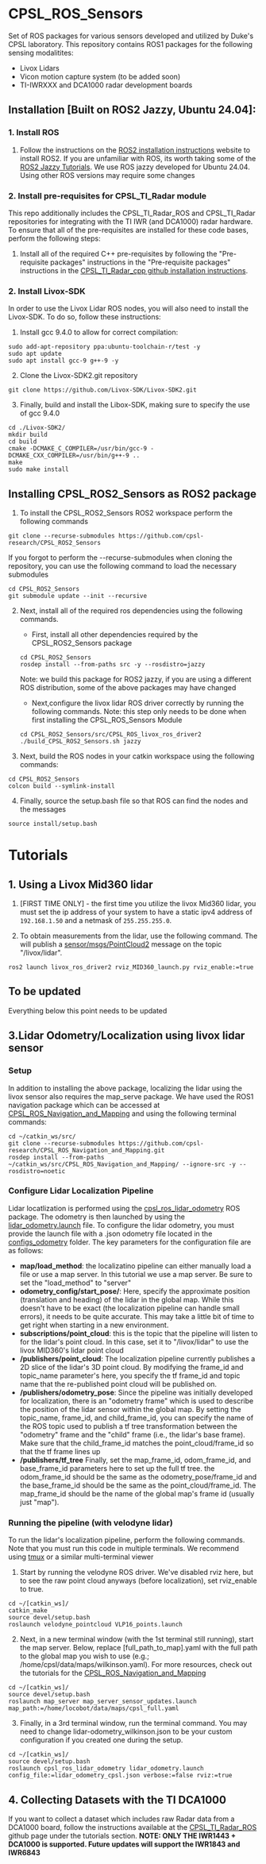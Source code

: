 # CPSL_ROS_Sensors

Set of ROS packages for various sensors developed and utilized by Duke's CPSL laboratory. This repository contains ROS1 packages for the following sensing modalitites:
* Livox Lidars
* Vicon motion capture system (to be added soon)
* TI-IWRXXX and DCA1000 radar development boards

## Installation [Built on ROS2 Jazzy, Ubuntu 24.04]:

### 1. Install ROS
1. Follow the instructions on the [ROS2 installation instructions](https://docs.ros.org/en/jazzy/Installation/Ubuntu-Install-Debs.html) website to install ROS2. If you are unfamiliar with ROS, its worth taking some of the [ROS2 Jazzy Tutorials](https://docs.ros.org/en/jazzy/Tutorials.html). We use ROS jazzy developed for Ubuntu 24.04. Using other ROS versions may require some changes

### 2. Install pre-requisites for CPSL_TI_Radar module

This repo additionally includes the CPSL_TI_Radar_ROS and CPSL_TI_Radar repositories for integrating with the TI IWR (and DCA1000) radar hardware. To ensure that all of the pre-requisites are installed for these code bases, perform the following steps:
1. Install all of the required C++ pre-requisites by following the "Pre-requisite packages" instructions in the "Pre-requisite packages" instructions in the [CPSL_TI_Radar_cpp github installation instructions](https://github.com/davidmhunt/CPSL_TI_Radar/tree/main/CPSL_TI_Radar_cpp).

### 2. Install Livox-SDK

In order to use the Livox Lidar ROS nodes, you will also need to install the Livox-SDK. To do so, follow these instructions:
1. Install gcc 9.4.0 to allow for correct compilation:
```
sudo add-apt-repository ppa:ubuntu-toolchain-r/test -y
sudo apt update
sudo apt install gcc-9 g++-9 -y
```
2. Clone the Livox-SDK2.git repository
```
git clone https://github.com/Livox-SDK/Livox-SDK2.git
```
3. Finally, build and install the Libox-SDK, making sure to specify the use of gcc 9.4.0
```
cd ./Livox-SDK2/
mkdir build
cd build
cmake -DCMAKE_C_COMPILER=/usr/bin/gcc-9 -DCMAKE_CXX_COMPILER=/usr/bin/g++-9 ..
make
sudo make install
```
## Installing CPSL_ROS2_Sensors as ROS2 package

1. To install the CPSL_ROS2_Sensors ROS2 workspace perform the following commands
```
git clone --recurse-submodules https://github.com/cpsl-research/CPSL_ROS2_Sensors
```

If you forgot to perform the --recurse-submodules when cloning the repository, you can use the following command to load the necessary submodules
```
cd CPSL_ROS2_Sensors
git submodule update --init --recursive
```

2. Next, install all of the required ros dependencies using the following commands.

    - First, install all other dependencies required by the CPSL_ROS2_Sensors package
    ```
    cd CPSL_ROS2_Sensors
    rosdep install --from-paths src -y --rosdistro=jazzy
    ```
    Note: we build this package for ROS2 jazzy, if you are using a different ROS distribution, some of the above packages may have changed

    - Next,configure the livox lidar ROS driver correctly by running the following commands. Note: this step only needs to be done when first installing the CPSL_ROS_Sensors Module
    ```
    cd CPSL_ROS2_Sensors/src/CPSL_ROS_livox_ros_driver2
    ./build_CPSL_ROS2_Sensors.sh jazzy
    ```

3. Next, build the ROS nodes in your catkin workspace using the following commands:
```
cd CPSL_ROS2_Sensors
colcon build --symlink-install
```

4. Finally, source the setup.bash file so that ROS can find the nodes and the messages
```
source install/setup.bash
```

# Tutorials


## 1. Using a Livox Mid360 lidar
1. [FIRST TIME ONLY] - the first time you utilize the livox Mid360 lidar, you must set the ip address of your system to have a static ipv4 address of ```192.168.1.50``` and a netmask of ```255.255.255.0```.

2. To obtain measurements from the lidar, use the following command. The will publish a [sensor/msgs/PointCloud2](https://docs.ros.org/en/jade/api/sensor_msgs/html/msg/PointCloud2.html) message on the topic "/livox/lidar".
```
ros2 launch livox_ros_driver2 rviz_MID360_launch.py rviz_enable:=true
```

## To be updated 
Everything below this point needs to be updated

## 3.Lidar Odometry/Localization using livox lidar sensor

### Setup
In addition to installing the above package, localizing the lidar using the livox sensor also requires the map_serve package. We have used the ROS1 navigation package which can be accessed at [CPSL_ROS_Navigation_and_Mapping](https://github.com/cpsl-research/CPSL_ROS_Navigation_and_Mapping) and using the following terminal commands:
```
cd ~/catkin_ws/src/
git clone --recurse-submodules https://github.com/cpsl-research/CPSL_ROS_Navigation_and_Mapping.git
rosdep install --from-paths ~/catkin_ws/src/CPSL_ROS_Navigation_and_Mapping/ --ignore-src -y --rosdistro=noetic
```

### Configure Lidar Localization Pipeline
Lidar locatlization is performed using the [cpsl_ros_lidar_odometry](./CPSL_ROS_Lidar_Odometry/) ROS package. The odometry is then launched by using the [lidar_odometry.launch](./CPSL_ROS_Lidar_Odometry/launch/lidar_odometry.launch) file. To configure the lidar odometry, you must provide the launch file with a .json odometry file located in the [configs_odometry](./CPSL_ROS_Lidar_Odometry/configs_odometry/) folder. The key parameters for the configuration file are as follows:
* **map/load_method**: the localizatino pipeline can either manually load a file or use a map server. In this tutorial we use a map server. Be sure to set the "load_method" to "server"
* **odometry_config/start_pose/**: Here, specify the approximate position (translation and heading) of the lidar in the global map. While this doesn't have to be exact (the localization pipeline can handle small errors), it needs to be quite accurate. This may take a little bit of time to get right when starting in a new environment.
* **subscriptions/point_cloud**: this is the topic that the pipeline will listen to for the lidar's point cloud. In this case, set it to "/livox/lidar" to use the livox MID360's lidar point cloud
* **/publishers/point_cloud**: The localization pipeline currently publishes a 2D slice of the lidar's 3D point cloud. By modifying the  frame_id and topic_name parameter's here, you specify the tf frame_id and topic name that the re-published point cloud will be published on.
* **/publishers/odometry_pose**: Since the pipeline was initially developed for localization, there is an "odometry frame" which is used to describe the position of the lidar sensor within the global map. By setting the topic_name, frame_id, and child_frame_id, you can specify the name of the ROS topic used to publish a tf tree transformation between the "odometry" frame and the "child" frame (i.e., the lidar's base frame). Make sure that the child_frame_id matches the point_cloud/frame_id so that the tf frame lines up
* **/publishers/tf_tree** Finally, set the map_frame_id, odom_frame_id, and base_frame_id parameters here to set up the full tf tree. the odom_frame_id should be the same as the odometry_pose/frame_id and the base_frame_id should be the same as the point_cloud/frame_id. The map_frame_id should be the name of the global map's frame id (usually just "map"). 

### Running the pipeline (with velodyne lidar)
To run the lidar's localization pipeline, perform the following commands. Note that you must run this code in multiple terminals. We recommend using [tmux](https://github.com/tmux/tmux/wiki/Installing) or a similar multi-terminal viewer

1. Start by running the velodyne ROS driver. We've disabled rviz here, but to see the raw point cloud anyways (before localization), set rviz_enable to true.

```
cd ~/[catkin_ws]/
catkin_make
source devel/setup.bash
roslaunch velodyne_pointcloud VLP16_points.launch
```

2. Next, in a new terminal window (with the 1st terminal still running), start the map server. Below, replace [full_path_to_map].yaml with the full path to the global map you wish to use (e.g.; /home/cpsl/data/maps/wilkinson.yaml). For more resources, check out the tutorials for the [CPSL_ROS_Navigation_and_Mapping](https://github.com/cpsl-research/CPSL_ROS_Navigation_and_Mapping)
```
cd ~/[catkin_ws]/
source devel/setup.bash
roslaunch map_server map_server_sensor_updates.launch map_path:=/home/locobot/data/maps/cpsl_full.yaml
```

3. Finally, in a 3rd terminal window, run the terminal command. You may need to change lidar-odometry_wilkinson.json to be your custom configuration if you created one during the setup.
```
cd ~/[catkin_ws]/
source devel/setup.bash
roslaunch cpsl_ros_lidar_odometry lidar_odometry.launch config_file:=lidar_odometry_cpsl.json verbose:=false rviz:=true
```

## 4. Collecting Datasets with the TI DCA1000

If you want to collect a dataset which includes raw Radar data from a DCA1000 board, follow the instructions available at the [CPSL_TI_Radar_ROS](https://github.com/davidmhunt/CPSL_TI_Radar_ROS) github page under the tutorials section. **NOTE: ONLY THE IWR1443 + DCA1000 is supported. Future updates will support the IWR1843 and IWR6843**